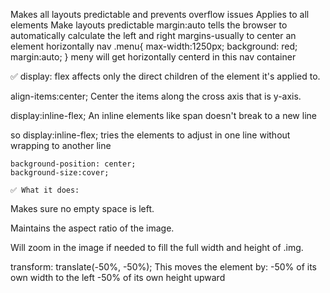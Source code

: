 Makes all layouts predictable and prevents overflow issues
Applies to all elements  Make layouts predictable
margin:auto tells the browser to automatically calculate the left and right margins-usually to center an element horizontally
nav .menu{
    max-width:1250px;
    background: red;
    margin:auto;
}
meny will get horizontally centerd in this nav container

✅ display: flex affects only the direct children of the element it's applied to.

align-items:center; Center the items along the cross axis that is y-axis.

display:inline-flex; An inline elements like span  doesn't break to a new line 

so display:inline-flex; tries the elements to adjust in one line without wrapping to another line


    background-position: center;
    background-size:cover;

    ✅ What it does:
Makes sure no empty space is left.

Maintains the aspect ratio of the image.

Will zoom in the image if needed to fill the full width and height of .img.




transform: translate(-50%, -50%);
This moves the element by:
-50% of its own width to the left
-50% of its own height upward